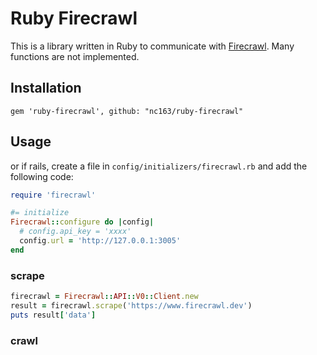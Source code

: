 # Ruby Firecrawl

This is a library written in Ruby to communicate with [Firecrawl](https://www.firecrawl.dev).
Many functions are not implemented.


## Installation

```Gemfile
gem 'ruby-firecrawl', github: "nc163/ruby-firecrawl"
```

## Usage

or if rails, create a file in `config/initializers/firecrawl.rb` and add the following code:

```ruby
require 'firecrawl'

#= initialize
Firecrawl::configure do |config|
  # config.api_key = 'xxxx'
  config.url = 'http://127.0.0.1:3005'
end
```

### scrape

```ruby
firecrawl = Firecrawl::API::V0::Client.new
result = firecrawl.scrape('https://www.firecrawl.dev')
puts result['data']
```

### crawl

```ruby

```